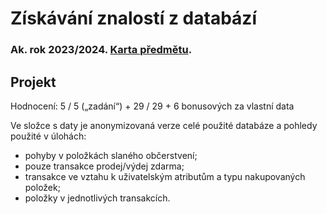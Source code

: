 # Získávání znalostí z databází
### Ak. rok 2023/2024. [Karta předmětu](https://www.fit.vut.cz/study/course/268417/.cs).

## Projekt
Hodnocení: 5 / 5 („zadání“) + 29 / 29 + 6 bonusových za vlastní data

Ve složce s daty je anonymizovaná verze celé použité databáze a pohledy použité v úlohách:
- pohyby v položkách slaného občerstvení;
- pouze transakce prodej/výdej zdarma;
- transakce ve vztahu k uživatelským atributům a typu nakupovaných položek;
- položky v jednotlivých transakcích.
